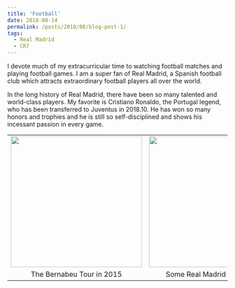 ```yaml
---
title: 'Football'
date: 2018-08-14
permalink: /posts/2018/08/blog-post-1/
tags:
  - Real Madrid
  - CR7
---
```


I devote much of my extracurricular time to watching football matches and playing football games. I am a super fan of Real Madrid, a Spanish football club which attracts extraordinary football players all over the world. 

In the long history of Real Madrid, there have been so many talented and world-class players. My favorite is Cristiano Ronaldo, the Portugal legend, who has been transferred to Juventus in 2018.10. He has won so many honors and trophies and he is still so self-disciplined and shows his incessant passion in every game.

<table height="100%" border="0" cellspacing="0" cellpadding="0">
  <tr>
    <td align="center"><img src="http://liu-q16.github.io/files/rm1.png"  height="300" /> </td>
    <td align="center"><img src="http://liu-q16.github.io/files/rm2.png"  height="300" /></td>
  </tr>
  <tr>
    <td align="center">The Bernabeu Tour in 2015</td>
    <td align="center">Some Real Madrid collections </td>
  </tr>
</table>


